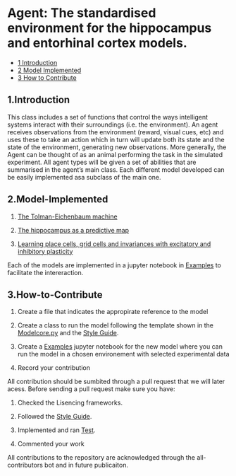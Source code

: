 # Agent: The standardised environment for the hippocampus and entorhinal cortex models.


* [1 Introduction](#1-Introduction)
* [2 Model Implemented](#2-Model-Implemented )
* [3 How to Contribute](#3-How-to-Contribute)

## 1.Introduction

This class includes a set of functions that control the ways intelligent systems interact
with their surroundings (i.e. the environment). An agent receives observations from the environment
(reward, visual cues, etc) and uses these to take an action which in turn will update both its state and the state of the environment, generating new observations. More generally, the Agent can be thought of as an animal performing the task in the simulated experiment. All agent types will be given a set of abilities that are summarised in the agent’s main class.  Each different model developed can be easily implemented asa subclass of the main one.  


## 2.Model-Implemented 

  1. [The Tolman-Eichenbaum machine](https://github.com/ClementineDomine/NeuralPlayground/blob/main/neuralplayground/agents/whittington_2020.py)
  
  2. [The hippocampus as a predictive map](https://github.com/ClementineDomine/NeuralPlayground/blob/main/neuralplayground/agents/stachenfeld_2018.py)

  3. [Learning place cells, grid cells and invariances with excitatory and inhibitory plasticity](https://github.com/ClementineDomine/NeuralPlayground/blob/main/neuralplayground/agents/weber_2018.py)

Each of the models are implemented in a jupyter notebook in  [Examples](https://github.com/ClementineDomine/NeuralPlayground/tree/main/examples) to facilitate the intereraction.

## 3.How-to-Contribute

  1. Create a file that indicates the appropirate reference to the model

  2. Create a class to run the model following the template shown in the [Modelcore.py](https://github.com/ClementineDomine/NeuralPlayground/blob/main/NeuralPlayground/agent/agent_core.py) and the [Style Guide](https://github.com/ClementineDomine/NeuralPlayground/tree/main/documents/style_guide.md).
  
  3. Create a [Examples](https://github.com/ClementineDomine/NeuralPlayground/tree/main/examples)  jupyter notebook for the new model where you can run the model in a chosen environement with selected experimental data
  
  3. Record your contribution

All contribution should be sumbited through a pull request that we will later acess. 
Before sending a pull request make sure you have:

1. Checked the Lisencing frameworks. 

2. Followed the [Style Guide](https://github.com/ClementineDomine/NeuralPlayground/tree/main/documents/style_guide.md).

3. Implemented and ran [Test](https://github.com/ClementineDomine/NeuralPlayground/tree/main/neuralplayground/tests).

4. Commented your work 
        
All contributions to the repository are acknowledged through the all-contributors bot and in future publicaiton.


